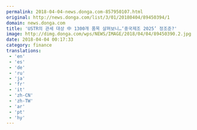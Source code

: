 ```yaml
---
permalink: 2018-04-04-news.donga.com-857950107.html
original: http://news.donga.com/list/3/01/20180404/89450394/1
domain: news.donga.com
title: 'USTR의 관세 대상 中 1300개 품목 살펴보니…‘중국제조 2025’ 정조준?'
image: http://dimg.donga.com/wps/NEWS/IMAGE/2018/04/04/89450390.2.jpg
date: 2018-04-04 00:17:33
category: finance
translations: 
 - 'en'
 - 'es'
 - 'de'
 - 'ru'
 - 'ja'
 - 'fr'
 - 'it'
 - 'zh-CN'
 - 'zh-TW'
 - 'ar'
 - 'pt'
 - 'hy'
---
```


